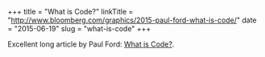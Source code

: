 +++
title = "What is Code?"
linkTitle = "http://www.bloomberg.com/graphics/2015-paul-ford-what-is-code/"
date = "2015-06-19"
slug = "what-is-code"
+++

Excellent long article by Paul Ford:  [What is Code?](http://www.bloomberg.com/graphics/2015-paul-ford-what-is-code/).
